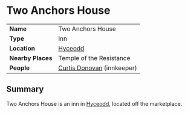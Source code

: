 # Two Anchors House

|||
| --- | --- |
| **Name** | Two Anchors House | place.4
| **Type** | Inn |
| **Location** | [Hyceodd](../../towns/hyceodd.md) |
| **Nearby Places** | Temple of the Resistance |
| **People** | [Curtis Donovan](../../../characters/curtis-donovan.md) (innkeeper) |

## Summary

Two Anchors House is an inn in [Hyceodd](../../towns/hyceodd.md), located off the marketplace.
